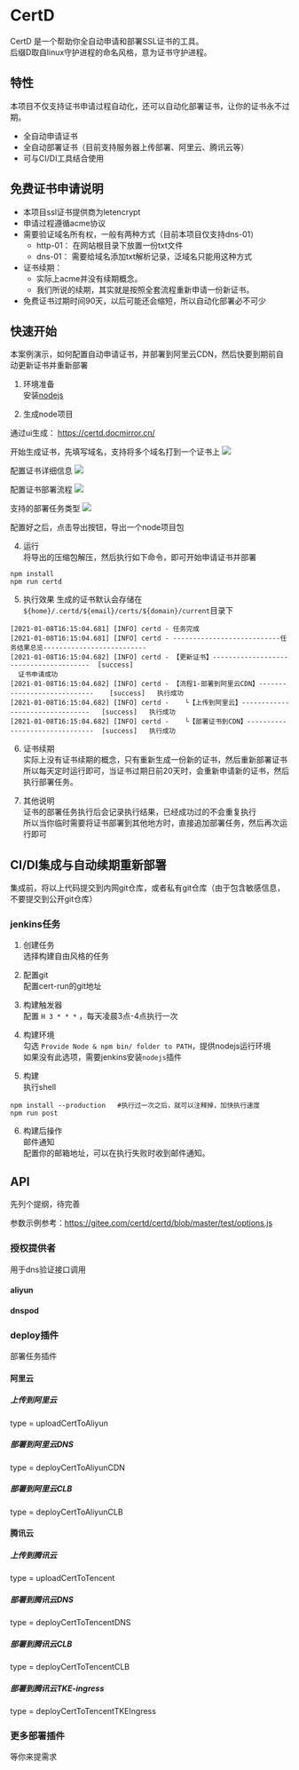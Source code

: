 # CertD

CertD 是一个帮助你全自动申请和部署SSL证书的工具。       
后缀D取自linux守护进程的命名风格，意为证书守护进程。    

## 特性
本项目不仅支持证书申请过程自动化，还可以自动化部署证书，让你的证书永不过期。     

* 全自动申请证书
* 全自动部署证书（目前支持服务器上传部署、阿里云、腾讯云等）
* 可与CI/DI工具结合使用

## 免费证书申请说明
* 本项目ssl证书提供商为letencrypt
* 申请过程遵循acme协议
* 需要验证域名所有权，一般有两种方式（目前本项目仅支持dns-01）      
  * http-01： 在网站根目录下放置一份txt文件     
  * dns-01： 需要给域名添加txt解析记录，泛域名只能用这种方式   
* 证书续期：
  * 实际上acme并没有续期概念。
  * 我们所说的续期，其实就是按照全套流程重新申请一份新证书。
* 免费证书过期时间90天，以后可能还会缩短，所以自动化部署必不可少



## 快速开始
本案例演示，如何配置自动申请证书，并部署到阿里云CDN，然后快要到期前自动更新证书并重新部署    


1. 环境准备   
安装[nodejs](https://nodejs.org/zh-cn/)


2. 生成node项目

  通过ui生成： https://certd.docmirror.cn/
  
开始生成证书，先填写域名，支持将多个域名打到一个证书上
![](./doc/step1.png)

配置证书详细信息
![](./doc/step2.png)

配置证书部署流程
![](./doc/step3.png)

支持的部署任务类型
![](./doc/tasks.png)

配置好之后，点击导出按钮，导出一个node项目包

4. 运行    
将导出的压缩包解压，然后执行如下命令，即可开始申请证书并部署
```
npm install
npm run certd
```
5. 执行效果
生成的证书默认会存储在 `${home}/.certd/${email}/certs/${domain}/current`目录下 
```
[2021-01-08T16:15:04.681] [INFO] certd - 任务完成
[2021-01-08T16:15:04.681] [INFO] certd - ---------------------------任务结果总览--------------------------
[2021-01-08T16:15:04.682] [INFO] certd - 【更新证书】---------------------------------------	[success] 
  证书申请成功
[2021-01-08T16:15:04.682] [INFO] certd - 【流程1-部署到阿里云CDN】----------------------------	[success]  	执行成功
[2021-01-08T16:15:04.682] [INFO] certd -    └【上传到阿里云】--------------------------------	[success]  	执行成功
[2021-01-08T16:15:04.682] [INFO] certd -    └【部署证书到CDN】-------------------------------	[success]  	执行成功
```
6. 证书续期    
实际上没有证书续期的概念，只有重新生成一份新的证书，然后重新部署证书    
所以每天定时运行即可，当证书过期日前20天时，会重新申请新的证书，然后执行部署任务。     

7. 其他说明    
证书的部署任务执行后会记录执行结果，已经成功过的不会重复执行     
所以当你临时需要将证书部署到其他地方时，直接追加部署任务，然后再次运行即可

## CI/DI集成与自动续期重新部署
集成前，将以上代码提交到内网git仓库，或者私有git仓库（由于包含敏感信息，不要提交到公开git仓库）

### jenkins任务
1. 创建任务     
选择构建自由风格的任务     

2. 配置git    
配置cert-run的git地址     

3. 构建触发器    
配置 `H 3 * * *` ，每天凌晨3点-4点执行一次

4. 构建环境    
勾选 `Provide Node & npm bin/ folder to PATH`，提供nodejs运行环境     
如果没有此选项，需要jenkins安装`nodejs`插件

5. 构建    
执行shell
```
npm install --production   #执行过一次之后，就可以注释掉，加快执行速度
npm run post
```
6. 构建后操作     
邮件通知   
配置你的邮箱地址，可以在执行失败时收到邮件通知。


## API
先列个提纲，待完善

参数示例参考：https://gitee.com/certd/certd/blob/master/test/options.js

### 授权提供者
用于dns验证接口调用
#### aliyun

#### dnspod

### deploy插件
部署任务插件
#### 阿里云
##### 上传到阿里云
type = uploadCertToAliyun
##### 部署到阿里云DNS
type = deployCertToAliyunCDN

##### 部署到阿里云CLB
type = deployCertToAliyunCLB

#### 腾讯云
##### 上传到腾讯云
type = uploadCertToTencent

##### 部署到腾讯云DNS
type = deployCertToTencentDNS

##### 部署到腾讯云CLB
type = deployCertToTencentCLB

##### 部署到腾讯云TKE-ingress
type = deployCertToTencentTKEIngress


### 更多部署插件
等你来提需求
